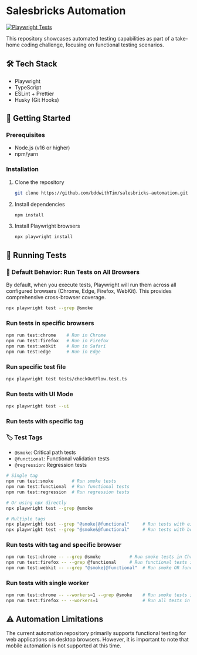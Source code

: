 # Salesbricks Automation
[![Playwright Tests](https://github.com/bddwithTim/salesbricks-automation/actions/workflows/build.yml/badge.svg)](https://github.com/bddwithTim/salesbricks-automation/actions/workflows/build.yml)

This repository showcases automated testing capabilities as part of a take-home coding challenge, focusing on functional testing scenarios.

## 🛠 Tech Stack

- Playwright
- TypeScript
- ESLint + Prettier
- Husky (Git Hooks)

## 🚀 Getting Started

### Prerequisites

- Node.js (v16 or higher)
- npm/yarn

### Installation

1. Clone the repository
   ```bash
   git clone https://github.com/bddwithTim/salesbricks-automation.git
   ```

2. Install dependencies
   ```bash
   npm install
   ```

3. Install Playwright browsers
   ```bash
   npx playwright install
   ```

## 🧪 Running Tests

### 🎯 Default Behavior: Run Tests on All Browsers
By default, when you execute tests, Playwright will run them across all configured browsers (Chrome, Edge, Firefox, WebKit). This provides comprehensive cross-browser coverage.

```bash
npx playwright test --grep @smoke
```

### Run tests in specific browsers
```bash
npm run test:chrome    # Run in Chrome
npm run test:firefox   # Run in Firefox
npm run test:webkit    # Run in Safari
npm run test:edge      # Run in Edge
```

### Run specific test file
```bash
npx playwright test tests/checkOutFlow.test.ts
```

### Run tests with UI Mode
```bash
npx playwright test --ui
```

### Run tests with specific tag
### 🏷 Test Tags

- `@smoke`: Critical path tests
- `@functional`: Functional validation tests
- `@regression`: Regression tests

```bash
# Single tag
npm run test:smoke       # Run smoke tests
npm run test:functional  # Run functional tests
npm run test:regression  # Run regression tests

# Or using npx directly
npx playwright test --grep @smoke

# Multiple tags
npx playwright test --grep "@smoke|@functional"     # Run tests with either @smoke OR @functional
npx playwright test --grep "@smoke&@functional"     # Run tests with both @smoke AND @functional
```
   
### Run tests with tag and specific browser
```bash
npm run test:chrome -- --grep @smoke           # Run smoke tests in Chrome
npm run test:firefox -- --grep @functional     # Run functional tests in Firefox
npm run test:webkit -- --grep "@smoke|@functional"  # Run smoke OR functional tests in Safari
```

### Run tests with single worker
```bash
npm run test:chrome -- --workers=1 --grep @smoke    # Run smoke tests in Chrome with single worker
npm run test:firefox -- --workers=1                 # Run all tests in Firefox with single worker
```

## ⚠️ Automation Limitations

The current automation repository primarily supports functional testing for web applications on desktop browsers. However, it is important to note that mobile automation is not supported at this time.

